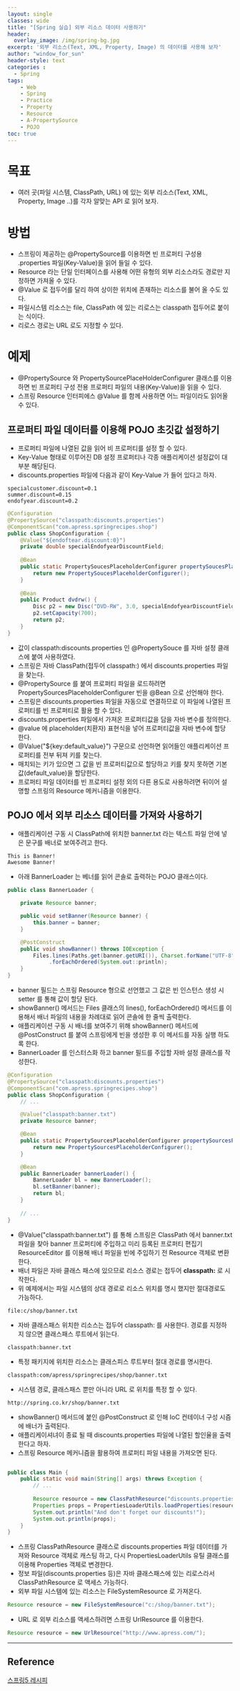 ```yaml
--- 
layout: single
classes: wide
title: "[Spring 실습] 외부 리소스 데이터 사용하기"
header:
  overlay_image: /img/spring-bg.jpg
excerpt: '외부 리소스(Text, XML, Property, Image) 의 데이터를 사용해 보자'
author: "window_for_sun"
header-style: text
categories :
  - Spring
tags:
    - Web
    - Spring
    - Practice
    - Property
    - Resource
    - A-PropertySource
    - POJO
toc: true
---  
```


# 목표
- 여러 곳(파일 시스템, ClassPath, URL) 에 있는 외부 리소스(Text, XML, Property, Image ..)를 각자 알맞는 API 로 읽어 보자.

# 방법
- 스프링이 제공하는 @PropertySource를 이용하면 빈 프로퍼티 구성용 .properties 파일(Key-Value)을 읽어 들일 수 있다.
- Resource 라는 단일 인터페이스를 사용해 어떤 유형의 외부 리소스라도 경로만 지정하면 가져올 수 있다.
- @Value 로 접두어를 달리 하여 상이한 위치에 존재하는 리소스를 불어 올 수도 있다.
- 파일시스템 리소스는 file, ClassPath 에 있는 리로스는 classpath 접두어로 붙이는 식이다.
- 리로스 경로는 URL 로도 지정할 수 있다.

# 예제
- @PropertySource 와 PropertySourcePlaceHolderConfigurer 클래스를 이용하면 빈 프로퍼티 구성 전용 프로퍼티 파일의 내용(Key-Value)을 읽을 수 있다.
- 스프링 Resource 인터피에스 @Value 를 함께 사용하면 어느 파일이라도 읽어올 수 있다.

## 프로퍼티 파일 데이터를 이용해 POJO 초깃값 설정하기
- 프로퍼티 파일에 나열된 값을 읽어 비 프로퍼티를 설정 할 수 있다.
- Key-Value 형태로 이루어진 DB 설정 프로퍼티나 각종 애플리케이션 설정값이 대부분 해당된다.
- discounts.properties 파일에 다음과 같이 Key-Value 가 들어 있다고 하자.

```
specialcustomer.discount=0.1
summer.discount=0.15
endofyear.discount=0.2
```  

```java
@Configuration
@PropertySource("classpath:discounts.properties")
@ComponentScan("com.apress.springrecipes.shop")
public class ShopConfiguration {
	@Value("${endoftear.discount:0}")
	private double specialEndofyearDiscountField;
	
	@Bean
	public static PropertySoucesPlaceholderConfigurer propertySoucesPlaceholderConfigurer() {
		return new PropertySoucesPlaceholderConfigurer();
	}
	
	@Bean
	public Product dvdrw() {
		Disc p2 = new Disc("DVD-RW", 3.0, specialEndofyearDiscountField);
		p2.setCapacity(700);
		return p2;
	}
}
```  

- 값이 classpath:discounts.properties 인 @PropertySouce 를 자바 설정 클래스에 붙여 사용하였다.
- 스프링은 자바 ClassPath(접두어 classpath:) 에서 discounts.properties 파일을 찾는다.
- @PropertySource 를 붙여 프로퍼티 파일을 로드하려면 PropertySourcesPlaceholderConfigurer 빈을 @Bean 으로 선언해야 한다.
- 스프링은 discounts.properties 파일을 자동으로 연결하므로 이 파일에 나열된 프로퍼티를 빈 프로퍼티로 활용 할 수 있다.
- discounts.properties 파일에서 가져온 프로퍼티값을 담을 자바 변수를 정의한다.
- @value 에 placeholder(치환자) 표현식을 넣어 프로퍼티값을 자바 변수에 할당 한다.
- @Value("${key:default_value}") 구문으로 선언하면 읽어들인 애플리케이션 프로퍼티를 전부 뒤져 키를 찾는다.
- 매치되는 키가 있으면 그 값을 빈 프로퍼티값으로 할당하고 키를 찾지 못하면 기본값(default_value)을 할당한다.
- 프로퍼티 파일 데이터를 빈 프로퍼티 설정 외의 다른 용도로 사용하려면 뒤이어 설명할 스프링의 Resource 메커니즘을 이용한다.

## POJO 에서 외부 리소스 데이터를 가져와 사용하기
- 애플리케이션 구동 시 ClassPath에 위치한 banner.txt 라는 텍스트 파일 안에 넣은 문구를 배너로 보여주려고 한다.

```
This is Banner!
Awesome Banner!
```  

- 아래 BannerLoader 는 베너를 읽어 콘솔로 출력하는 POJO 클래스이다.

```java
public class BannerLoader {

    private Resource banner;

    public void setBanner(Resource banner) {
        this.banner = banner;
    }

    @PostConstruct
    public void showBanner() throws IOException {
        Files.lines(Paths.get(banner.getURI()), Charset.forName("UTF-8"))
             .forEachOrdered(System.out::println);
    }
}
```  

- banner 필드는 스프링 Resource 형으로 선언했고 그 값은 빈 인스턴스 생성 시 setter 를 통해 값이 할당 된다.
- showBanner() 메서드는 Files 클래스의 lines(), forEachOrdered() 메서드를 이용해서 배너 파일의 내용을 차례대로 읽어 콘솔에 한 줄씩 출력한다.
- 애플리케이션 구동 시 배너를 보여주기 위해 showBanner() 메서드에 @PostConstruct 를 붙여 스프링에게 빈을 생성한 후 이 메서드를 자동 실행 하도록 한다.
- BannerLoader 를 인스터스화 하고 banner 필드를 주입할 자바 설정 클래스를 작성한다.

```java
@Configuration
@PropertySource("classpath:discounts.properties")
@ComponentScan("com.apress.springrecipes.shop")
public class ShopConfiguration {
	// ...

    @Value("classpath:banner.txt")
    private Resource banner;

    @Bean
    public static PropertySourcesPlaceholderConfigurer propertySourcesPlaceholderConfigurer() {
        return new PropertySourcesPlaceholderConfigurer();
    }

    @Bean
    public BannerLoader bannerLoader() {
        BannerLoader bl = new BannerLoader();
        bl.setBanner(banner);
        return bl;
    }
    
    // ...
}
```  

- @Value("classpath:banner.txt") 를 통해 스프링은 ClassPath 에서 banner.txt 파일을 찾아 banner 프로퍼티에 주입하고 미리 등록된 프로퍼티 편집기 ResourceEditor 를 이용해 배너 파일을 빈에 주입하기 전 Resource 객체로 변환한다.
- 배너 파일은 자바 클래스 패스에 있으므로 리소스 경로는 접두어 **classpath:** 로 시작한다.
- 위 예제에서는 파일 시스템의 상대 경로로 리소스 위치를 명시 했지만 절대경로도 가능하다.

```
file:c/shop/banner.txt
```  

- 자바 클래스패스 위치한 리소스는 접두어 classpath: 를 사용한다. 경로를 지정하지 않으면 클래스패스 루트에서 읽는다.

```
classpath:banner.txt
```  

- 특정 패키지에 위치한 리소스는 클래스피스 루트부터 절대 경로를 명시한다.

```
classpath:com/apress/springrecipes/shop/banner.txt
```  

- 시스템 경로, 클래스패스 뿐만 아니라 URL 로 위치를 특정 할 수 있다.

```
http://spring.co.kr/shop/banner.txt
```  

- showBanner() 메서드에 붙인 @PostConstruct 로 인해 IoC 컨테이너 구성 시즘에 배너가 출력된다.
- 애플리케이셔녀이 종료 될 때 discounts.properties 파일에 나열된 할인율을 출력한다고 하자.
- 스프링 Resource 메커니즘을 활용하여 프로퍼티 파일 내용을 가져오면 된다.

```java

public class Main {
    public static void main(String[] args) throws Exception {
    	// ...
    	
        Resource resource = new ClassPathResource("discounts.properties");
        Properties props = PropertiesLoaderUtils.loadProperties(resource);
        System.out.println("And don't forget our discounts!");
        System.out.println(props);
    }
}
```  

- 스프링 ClassPathResource 클래스로 discounts.properties 파일 데이터를 가져와 Resource 객체로 캐스팅 하고, 다시 PropertiesLoaderUtils 유틸 클래스를 이용해 Properties 객체로 변경한다.
- 정보 파일(discounts.properties 등)은 자바 클래스패스에 있는 리로스라서 ClassPathResource 로 액세스 가능하다.
- 외부 파일 시스템에 있는 리소스는 FileSystemResource 로 가져온다.

```java
Resource resource = new FileSystemResource("c:/shop/banner.txt");
```  

- URL 로 외부 리소스를 액세스하려면 스프링 UrlResource 를 이용한다.

```java
Resource resource = new UrlResource("http://www.apress.com/");
```  

---
## Reference
[스프링5 레시피](https://book.naver.com/bookdb/book_detail.nhn?bid=13911953)  
